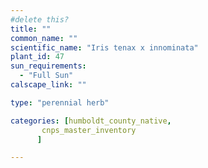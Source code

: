 ```yaml
---
#delete this?
title: ""
common_name: ""
scientific_name: "Iris tenax x innominata"
plant_id: 47
sun_requirements:
  - "Full Sun"
calscape_link: ""

type: "perennial herb"

categories: [humboldt_county_native,
       cnps_master_inventory
      ]

---
```



